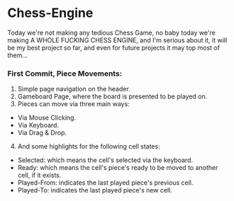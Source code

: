 # Chess-Engine

Today we're not making any tedious Chess Game, no baby today we're making A WHOLE FUCKING CHESS ENGINE, and I'm serious about it, it will be my best project so far, and even for future projects it may top most of them…

### First Commit, Piece Movements:
1. Simple page navigation on the header.
2. Gameboard Page, where the board is presented to be played on.
3. Pieces can move via three main ways:
  * Via Mouse Clicking.
  * Via Keyboard.
  * Via Drag & Drop.
4. And some highlights for the following cell states:
  * Selected: which means the cell's selected via the keyboard.
  * Ready: which means the cell's piece's ready to be moved to another cell, if it exists.
  * Played-From: indicates the last played piece's previous cell.
  * Played-To: indicates the last played piece's new cell.

